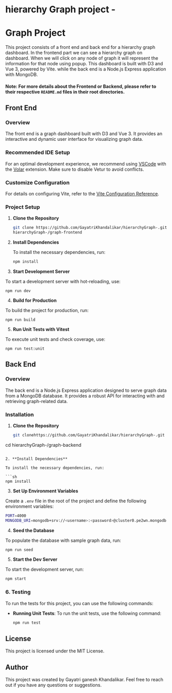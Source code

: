 # hierarchy Graph project -

# Graph Project

This project consists of a front end and back end for a hierarchy graph dashboard. In the frontend part we can see a hierarchy graph on dashboard. When we will click on any node of graph it will represent the information for that node using popup. This dashboard is built with D3 and Vue 3, powered by Vite.
while the back end is a Node.js Express application with MongoDB.

#### Note: For more details about the Frontend or Backend, please refer to their respective `README.md` files in their root directories.

## Front End

### Overview

The front end is a graph dashboard built with D3 and Vue 3. It provides an interactive and dynamic user interface for visualizing graph data.

### Recommended IDE Setup

For an optimal development experience, we recommend using [VSCode](https://code.visualstudio.com/) with the [Volar](https://marketplace.visualstudio.com/items?itemName=Vue.volar) extension. Make sure to disable Vetur to avoid conflicts.

### Customize Configuration

For details on configuring Vite, refer to the [Vite Configuration Reference](https://vitejs.dev/config/).

### Project Setup

1. **Clone the Repository**

   ```bash
   git clone https://github.com/GayatriKhandalikar/hierarchyGraph-.git 
   hierarchyGraph-/graph-frontend
   ```

2. **Install Dependencies**

   To install the necessary dependencies, run:

   ```sh
   npm install
   ```

3. **Start Development Server**

To start a development server with hot-reloading, use:

```
npm run dev
```

4. **Build for Production**

To build the project for production, run:

```
npm run build
```

5. **Run Unit Tests with Vitest**

To execute unit tests and check coverage, use:

```
npm run test:unit
```

## Back End

### Overview

The back end is a Node.js Express application designed to serve graph data from a MongoDB database. It provides a robust API for interacting with and retrieving graph-related data.

### Installation

1. **Clone the Repository**

   ```bash
   git clonehttps://github.com/GayatriKhandalikar/hierarchyGraph-.git 
cd hierarchyGraph-/graph-backend
   ```

2. **Install Dependencies**

To install the necessary dependencies, run:

```sh
npm install
```

3. **Set Up Environment Variables**

Create a `.env` file in the root of the project and define the following environment variables:

```bash
PORT=4000
MONGODB_URI=mongodb+srv://<username>:<password>@cluster0.pe2wn.mongodb.net/?retryWrites=true&w=majority&appName=Cluster0

```

4. **Seed the Database**

To populate the database with sample graph data, run:

```sh
npm run seed
```

5. **Start the Dev Server**

To start the development server, run:

```sh
npm start
```

### 6. Testing

To run the tests for this project, you can use the following commands:

- **Running Unit Tests**: To run the unit tests, use the following command:
  ```bash
  npm run test
  ```

## License

This project is licensed under the MIT License.

## Author

This project was created by Gayatri ganesh Khandalikar. Feel free to reach out if you have any questions or suggestions.


